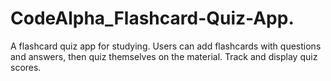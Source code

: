# CodeAlpha_Flashcard-Quiz-App.
A flashcard quiz app for studying. Users can add flashcards with questions and answers, then quiz themselves on the material. Track and display quiz scores.
